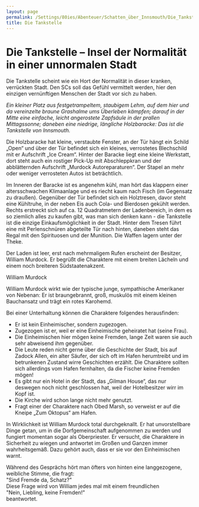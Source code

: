 ```yaml
---
layout: page
permalink: /Settings/80ies/Abenteuer/Schatten_über_Innsmouth/Die_Tankstelle
title: Die Tankstelle
---
```


# Die Tankstelle &ndash; Insel der Normalität in einer unnormalen Stadt

Die Tankstelle scheint wie ein Hort der Normalität in dieser kranken, verrückten Stadt. Den SCs soll das Gefühl vermittelt werden, hier den einzigen vernünftigen Menschen der Stadt vor sich zu haben.

<em>Ein kleiner Platz aus festgetrampeltem, staubigem Lehm, auf dem hier und da vereinzelte braune Grashalme ums Überleben kämpfen; darauf in der Mitte eine einfache, leicht angerostete Zapfsäule in der prallen Mittagssonne; daneben eine niedrige, längliche Holzbaracke: Das ist die Tankstelle von Innsmouth.</em>

Die Holzbaracke hat kleine, verstaubte Fenster, an der Tür hängt ein Schild &bdquo;Open&ldquo; und über der Tür befindet sich ein kleines, verrostetes Blechschild mit er Aufschrift &bdquo;Ice Cream&ldquo;. Hinter der Baracke liegt eine kleine Werkstatt, dort steht auch ein rostiger Pick-Up mit Abschleppkran und der abblätternden Aufschrift &bdquo;Murdock Autoreparaturen&ldquo;. Der Stapel an mehr oder weniger verrosteten Autos ist beträchtlich.

Im Inneren der Baracke ist es angenehm kühl, man hört das klappern einer altersschwachen Klimaanlage und es riecht kaum nach Fisch (im Gegensatz zu draußen). Gegenüber der Tür befindet sich ein Holztresen, davor steht eine Kühltruhe, in der neben Eis auch Cola- und Bierdosen gekühlt werden. Rechts erstreckt sich auf ca. 12 Quadratmetern der Ladenbereich, in dem es so ziemlich alles zu kaufen gibt, was man sich denken kann - die Tankstelle ist die einzige Einkaufsmöglichkeit in der Stadt. Hinter dem Tresen führt eine mit Perlenschnüren abgeteilte Tür nach hinten, daneben steht das Regal mit den Spirituosen und der Munition. Die Waffen lagern unter der Theke.

Der Laden ist leer, erst nach mehrmaligem Rufen erscheint der Besitzer, William Murdock. Er begrüßt die Charaktere mit einem breiten Lächeln und einem noch breiteren Südstaatenakzent.

<div class="card mb-3">
    <div class="card-header bg-green text-light">William Murdock</div>
    <div class="card-body">
        <p>William Murdock wirkt wie der typische junge, sympathische Amerikaner von Nebenan: Er ist braungebrannt, groß, muskulös mit einem kleinen Bauchansatz und trägt ein rotes Karohemd.</p>
    </div>
</div>

Bei einer Unterhaltung können die Charaktere folgendes herausfinden:

- Er ist kein Einheimischer, sondern zugezogen.
- Zugezogen ist er, weil er eine Einheimische geheiratet hat (seine Frau).
- Die Einheimischen hier mögen keine Fremden, lange Zeit waren sie auch sehr abweisend ihm gegenüber.
- Die Leute reden nicht gerne über die Geschichte der Stadt, bis auf Zadock Allen, ein alter Säufer, der sich oft im Hafen herumtreibt und im betrunkenen Zustand wirre Geschichten erzählt. Die Charaktere sollten sich allerdings vom Hafen fernhalten, da die Fischer keine Fremden mögen!
- Es gibt nur ein Hotel in der Stadt, das &bdquo;Gilman House&ldquo;, das nur deswegen noch nicht geschlossen hat, weil der Hotelbesitzer wirr im Kopf ist.
- Die Kirche wird schon lange nicht mehr genutzt.
- Fragt einer der Charaktere nach Obed Marsh, so verweist er auf die Kneipe &bdquo;Zum Oktopus&ldquo; am Hafen.

In Wirklichkeit ist William Murdock total durchgeknallt. Er hat unvorstellbare Dinge getan, um in die Dorfgemeinschaft aufgenommen zu werden und fungiert momentan sogar als Oberpriester. Er versucht, die Charaktere in Sicherheit zu wiegen und antwortet im Großen und Ganzen immer wahrheitsgemäß. Dazu gehört auch, dass er sie vor den Einheimischen warnt.

<p>Während des Gesprächs hört man öfters von hinten eine langgezogene, weibliche Stimme, die fragt:<br/>
"Sind Fremde da, Schatz?"<br/>
Diese Frage wird von William jedes mal mit einem freundlichen<br/>
"Nein, Liebling, keine Fremden!"<br/>
beantwortet.</p>
